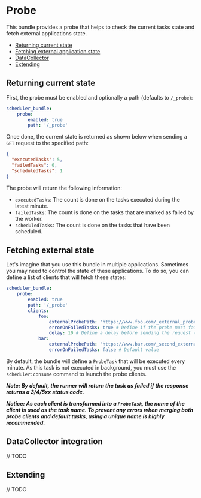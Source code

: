 # Probe

This bundle provides a probe that helps to check the current tasks state
and fetch external applications state.

- [Returning current state](#returning-current-state)
- [Fetching external application state](#fetching-external-state)
- [DataCollector](#datacollector-integration)
- [Extending](#extending)

## Returning current state

First, the probe must be enabled and optionally a path (defaults to `/_probe`):

```yaml
scheduler_bundle:
    probe:
        enabled: true
        path: '/_probe'
```

Once done, the current state is returned as shown below when sending a `GET` request to the specified path:

```json
{
  "executedTasks": 5,
  "failedTasks": 0,
  "scheduledTasks": 1
}
```

The probe will return the following information:

- `executedTasks`: The count is done on the tasks executed during the latest minute.
- `failedTasks`: The count is done on the tasks that are marked as failed by the worker.
- `scheduledTasks`: The count is done on the tasks that have been scheduled.

## Fetching external state

Let's imagine that you use this bundle in multiple applications. 
Sometimes you may need to control the state of these applications. 
To do so, you can define a list of clients that will fetch these states:

```yaml
scheduler_bundle:
    probe:
        enabled: true
        path: '/_probe'
        clients:
            foo:
                externalProbePath: 'https://www.foo.com/_external_probe_path'
                errorOnFailedTasks: true # Define if the probe must fail when `failedTasks` is not equal to 0
                delay: 10 # Define a delay before sending the request (in milliseconds)
            bar:
                externalProbePath: 'https://www.bar.com/_second_external_probe_path'
                errorOnFailedTasks: false # Default value
```

By default, the bundle will define a `ProbeTask` that will be executed every minute.
As this task is not executed in background, you must use the `scheduler:consume` command
to launch the probe clients.

**_Note: By default, the runner will return the task as failed if the response returns a 3/4/5xx status code._**

**_Notice: As each client is transformed into a `ProbeTask`, the name of the client is used as the task name.
To prevent any errors when merging both probe clients and default tasks, using a unique name is highly recommended._**

## DataCollector integration

// TODO

## Extending

// TODO
